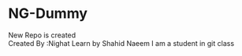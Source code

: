 # NG-Dummy
New Repo is created
<br>
Created By :Nighat
Learn by Shahid Naeem
I am a student in git class
